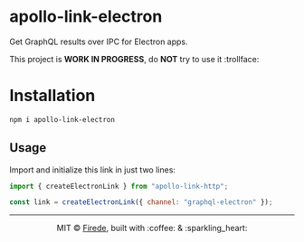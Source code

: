 # apollo-link-electron

Get GraphQL results over IPC for Electron apps.

This project is **WORK IN PROGRESS**, do **NOT** try to use it :trollface:

# Installation

```sh
npm i apollo-link-electron
```

## Usage

Import and initialize this link in just two lines:

```js
import { createElectronLink } from "apollo-link-http";

const link = createElectronLink({ channel: "graphql-electron" });
```

---

<p align="center">MIT &copy; <a href="https://github.com/firede">Firede</a>, built with :coffee: &amp; :sparkling_heart:<p>
